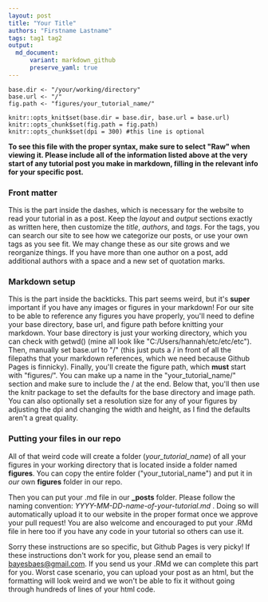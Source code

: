```yaml
---
layout: post
title: "Your Title"
authors: "Firstname Lastname"
tags: tag1 tag2
output: 
  md_document:
      variant: markdown_github
      preserve_yaml: true
---
```


```{r setup, include=FALSE}
base.dir <- "/your/working/directory"
base.url <- "/"
fig.path <- "figures/your_tutorial_name/"

knitr::opts_knit$set(base.dir = base.dir, base.url = base.url)
knitr::opts_chunk$set(fig.path = fig.path) 
knitr::opts_chunk$set(dpi = 300) #this line is optional
```

**To see this file with the proper syntax, make sure to select "Raw" when viewing it. Please include all of the information listed above at the very start of any tutorial post you make in markdown, filling in the relevant info for your specific post.**

### Front matter

This is the part inside the dashes, which is necessary for the website to read your tutorial in as a post. Keep the *layout* and *output* sections exactly as written here, then customize the *title*, *authors*, and *tags*. For the tags, you can search our site to see how we categorize our posts, or use your own tags as you see fit. We may change these as our site grows and we reorganize things. If you have more than one author on a post, add additional authors with a space and a new set of quotation marks.

### Markdown setup

This is the part inside the backticks. This part seems weird, but it's **super** important if you have any images or figures in your markdown! For our site to be able to reference any figures you have properly, you'll need to define your base directory, base url, and figure path before knitting your markdown. Your base directory is just your working directory, which you can check with getwd() (mine all look like "C:/Users/hannah/etc/etc/etc"). Then, manually set base.url to "/" (this just puts a / in front of all the filepaths that your markdown references, which we need because Github Pages is finnicky). Finally, you'll create the figure path, which **must** start with "figures/". You can make up a name in the "your_tutorial_name/" section and make sure to include the / at the end. Below that, you'll then use the knitr package to set the defaults for the base directory and image path. You can also optionally set a resolution size for any of your figures by adjusting the dpi and changing the width and height, as I find the defaults aren't a great quality.

### Putting your files in our repo

All of that weird code will create a folder (*your_tutorial_name*) of all your figures in your working directory that is located inside a folder named **figures**. You can copy the entire folder ("your_tutorial_name") and put it in *our* own **figures** folder in our repo.

Then you can put your .md file in our **_posts** folder. Please follow the naming convention: *YYYY-MM-DD-name-of-your-tutorial.md* . Doing so will automatically upload it to our website in the proper format once we approve your pull request! You are also welcome and encouraged to put your .RMd file in here too if you have any code in your tutorial so others can use it.

Sorry these instructions are so specific, but Github Pages is very picky! If these instructions don't work for you, please send an email to bayesbaes@gmail.com. If you send us your .RMd we can complete this part for you. Worst case scenario, you can upload your post as an html, but the formatting will look weird and we won't be able to fix it without going through hundreds of lines of your html code. 
